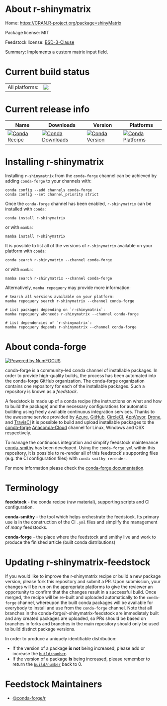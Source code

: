 About r-shinymatrix
===================

Home: https://CRAN.R-project.org/package=shinyMatrix

Package license: MIT

Feedstock license: [BSD-3-Clause](https://github.com/conda-forge/r-shinymatrix-feedstock/blob/main/LICENSE.txt)

Summary: Implements a custom matrix input field.

Current build status
====================


<table><tr><td>All platforms:</td>
    <td>
      <a href="https://dev.azure.com/conda-forge/feedstock-builds/_build/latest?definitionId=14429&branchName=main">
        <img src="https://dev.azure.com/conda-forge/feedstock-builds/_apis/build/status/r-shinymatrix-feedstock?branchName=main">
      </a>
    </td>
  </tr>
</table>

Current release info
====================

| Name | Downloads | Version | Platforms |
| --- | --- | --- | --- |
| [![Conda Recipe](https://img.shields.io/badge/recipe-r--shinymatrix-green.svg)](https://anaconda.org/conda-forge/r-shinymatrix) | [![Conda Downloads](https://img.shields.io/conda/dn/conda-forge/r-shinymatrix.svg)](https://anaconda.org/conda-forge/r-shinymatrix) | [![Conda Version](https://img.shields.io/conda/vn/conda-forge/r-shinymatrix.svg)](https://anaconda.org/conda-forge/r-shinymatrix) | [![Conda Platforms](https://img.shields.io/conda/pn/conda-forge/r-shinymatrix.svg)](https://anaconda.org/conda-forge/r-shinymatrix) |

Installing r-shinymatrix
========================

Installing `r-shinymatrix` from the `conda-forge` channel can be achieved by adding `conda-forge` to your channels with:

```
conda config --add channels conda-forge
conda config --set channel_priority strict
```

Once the `conda-forge` channel has been enabled, `r-shinymatrix` can be installed with `conda`:

```
conda install r-shinymatrix
```

or with `mamba`:

```
mamba install r-shinymatrix
```

It is possible to list all of the versions of `r-shinymatrix` available on your platform with `conda`:

```
conda search r-shinymatrix --channel conda-forge
```

or with `mamba`:

```
mamba search r-shinymatrix --channel conda-forge
```

Alternatively, `mamba repoquery` may provide more information:

```
# Search all versions available on your platform:
mamba repoquery search r-shinymatrix --channel conda-forge

# List packages depending on `r-shinymatrix`:
mamba repoquery whoneeds r-shinymatrix --channel conda-forge

# List dependencies of `r-shinymatrix`:
mamba repoquery depends r-shinymatrix --channel conda-forge
```


About conda-forge
=================

[![Powered by
NumFOCUS](https://img.shields.io/badge/powered%20by-NumFOCUS-orange.svg?style=flat&colorA=E1523D&colorB=007D8A)](https://numfocus.org)

conda-forge is a community-led conda channel of installable packages.
In order to provide high-quality builds, the process has been automated into the
conda-forge GitHub organization. The conda-forge organization contains one repository
for each of the installable packages. Such a repository is known as a *feedstock*.

A feedstock is made up of a conda recipe (the instructions on what and how to build
the package) and the necessary configurations for automatic building using freely
available continuous integration services. Thanks to the awesome service provided by
[Azure](https://azure.microsoft.com/en-us/services/devops/), [GitHub](https://github.com/),
[CircleCI](https://circleci.com/), [AppVeyor](https://www.appveyor.com/),
[Drone](https://cloud.drone.io/welcome), and [TravisCI](https://travis-ci.com/)
it is possible to build and upload installable packages to the
[conda-forge](https://anaconda.org/conda-forge) [Anaconda-Cloud](https://anaconda.org/)
channel for Linux, Windows and OSX respectively.

To manage the continuous integration and simplify feedstock maintenance
[conda-smithy](https://github.com/conda-forge/conda-smithy) has been developed.
Using the ``conda-forge.yml`` within this repository, it is possible to re-render all of
this feedstock's supporting files (e.g. the CI configuration files) with ``conda smithy rerender``.

For more information please check the [conda-forge documentation](https://conda-forge.org/docs/).

Terminology
===========

**feedstock** - the conda recipe (raw material), supporting scripts and CI configuration.

**conda-smithy** - the tool which helps orchestrate the feedstock.
                   Its primary use is in the construction of the CI ``.yml`` files
                   and simplify the management of *many* feedstocks.

**conda-forge** - the place where the feedstock and smithy live and work to
                  produce the finished article (built conda distributions)


Updating r-shinymatrix-feedstock
================================

If you would like to improve the r-shinymatrix recipe or build a new
package version, please fork this repository and submit a PR. Upon submission,
your changes will be run on the appropriate platforms to give the reviewer an
opportunity to confirm that the changes result in a successful build. Once
merged, the recipe will be re-built and uploaded automatically to the
`conda-forge` channel, whereupon the built conda packages will be available for
everybody to install and use from the `conda-forge` channel.
Note that all branches in the conda-forge/r-shinymatrix-feedstock are
immediately built and any created packages are uploaded, so PRs should be based
on branches in forks and branches in the main repository should only be used to
build distinct package versions.

In order to produce a uniquely identifiable distribution:
 * If the version of a package **is not** being increased, please add or increase
   the [``build/number``](https://docs.conda.io/projects/conda-build/en/latest/resources/define-metadata.html#build-number-and-string).
 * If the version of a package **is** being increased, please remember to return
   the [``build/number``](https://docs.conda.io/projects/conda-build/en/latest/resources/define-metadata.html#build-number-and-string)
   back to 0.

Feedstock Maintainers
=====================

* [@conda-forge/r](https://github.com/conda-forge/r/)

